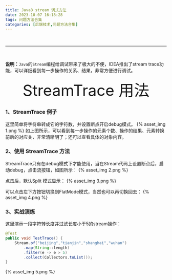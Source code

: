 ```yaml
---
title: Java8 stream 调式方法
date: 2023-10-07 16:18:28
tags: 问题方法合集
categories: [后端技术,问题方法合集]
---
```


<br/>

---

<br/>

**说明：**`Java`的`Stream`编程给调试带来了极大的不便，IDEA推出了stream trace功能，可以详细看到每一步操作的关系、结果，非常方便进行调试。  

<div align="center">
	<font size="50">StreamTrace 用法</font>
</div>

### 1、StreamTrace 例子  
这里简单将字符串转成它的字符数，并设置断点开启debug模式。
{% asset_img 1.png %}
如上图所示，可以看到每一步操作的元素个数、操作的结果、元素转换前后的对应关，非常清晰明了；还可以查看具体的对象内容。  

### 2、使用 StreamTrace 方法
StreamTrace只有在debug模式下才能使用，当在Stream代码上设置断点后，启动debug，点击流按钮，如图所示：
{% asset_img 2.png %} 
<br/>

点击后，默认Split 模式显示：
{% asset_img 3.png %} 
<br/>

可以点击左下方按钮切换到FlatMode模式，当然也可以再切换回去：
{% asset_img 4.png %}

### 3、实战演练
这里演示一段字符转长度并过滤长度小于5的stream操作：  
``` java
@Test    
public void TestTrace() {
    Stream.of("beijing","tianjin","shanghai","wuhan")                
        .map(String::length)               
        .filter(e -> e > 5)               
        .collect(Collectors.toList()); 
}
```
{% asset_img 5.png %}
